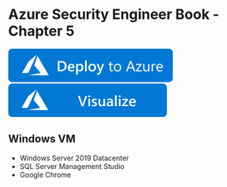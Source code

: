 # Azure Security Engineer Book - Chapter 5

[![Deploy To Azure](https://raw.githubusercontent.com/Azure/azure-quickstart-templates/master/1-CONTRIBUTION-GUIDE/images/deploytoazure.svg?sanitize=true)](https://portal.azure.com/#create/Microsoft.Template/uri/https%3A%2F%2Fraw.githubusercontent.com%2FPacktPublishing%2FImplementing-Microsoft-Azure-Security-Technologies%2Fmain%2Fchapter-11%2Ftemplates%2Fazuredeploy.json)
[![Visualize](https://raw.githubusercontent.com/Azure/azure-quickstart-templates/master/1-CONTRIBUTION-GUIDE/images/visualizebutton.svg?sanitize=true)](http://armviz.io/#/?load=https%3A%2F%2Fraw.githubusercontent.com%2FPacktPublishing%2FImplementing-Microsoft-Azure-Security-Technologies%2Fmain%2Fchapter-11%2Ftemplates%2Fazuredeploy.json)   



## Windows VM
- Windows Server 2019 Datacenter 
- SQL Server Management Studio
- Google Chrome